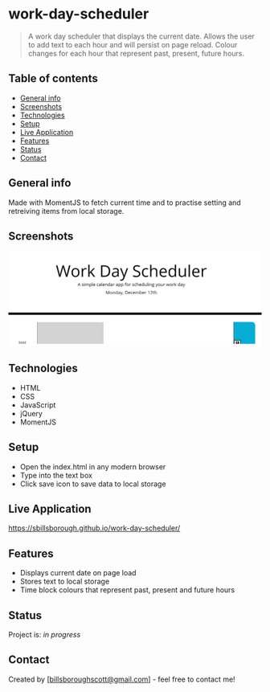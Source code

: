 # work-day-scheduler

> A work day scheduler that displays the current date. Allows the user to add text to each hour and will persist on page reload. Colour changes for each hour that represent past, present, future hours.

## Table of contents

- [General info](#general-info)
- [Screenshots](#screenshots)
- [Technologies](#technologies)
- [Setup](#setup)
- [Live Application](#live-application)
- [Features](#features)
- [Status](#status)
- [Contact](#contact)

## General info

Made with MomentJS to fetch current time and to practise setting and retreiving items from local storage.

## Screenshots

![Example screenshot](./images/screenshot.png)

## Technologies

- HTML
- CSS
- JavaScript
- jQuery
- MomentJS

## Setup

- Open the index.html in any modern browser
- Type into the text box
- Click save icon to save data to local storage

## Live Application

https://sbillsborough.github.io/work-day-scheduler/

## Features

- Displays current date on page load
- Stores text to local storage
- Time block colours that represent past, present and future hours

## Status

Project is: _in progress_

## Contact

Created by [billsboroughscott@gmail.com] - feel free to contact me!
